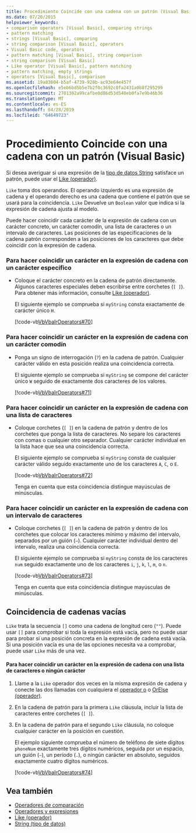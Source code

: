```yaml
---
title: Procedimiento Coincide con una cadena con un patrón (Visual Basic)
ms.date: 07/20/2015
helpviewer_keywords:
- comparison operators [Visual Basic], comparing strings
- pattern matching
- strings [Visual Basic], comparing
- string comparison [Visual Basic], operators
- Visual Basic code, operators
- pattern matching [Visual Basic], string comparison
- string comparison [Visual Basic]
- Like operator [Visual Basic], pattern matching
- pattern matching, empty strings
- operators [Visual Basic], comparison
ms.assetid: 19a83804-b5af-4739-928b-ac93e64e457f
ms.openlocfilehash: e5eb6bd5b5e7b2f0c3692c0fa2431a0b8f295299
ms.sourcegitcommit: 2701302a99cafbe0d86d53d540eb0fa7e9b46b36
ms.translationtype: MT
ms.contentlocale: es-ES
ms.lasthandoff: 04/28/2019
ms.locfileid: "64649723"
---
```

# <a name="how-to-match-a-string-against-a-pattern-visual-basic"></a>Procedimiento Coincide con una cadena con un patrón (Visual Basic)
Si desea averiguar si una expresión de la [tipo de datos String](../../../../visual-basic/language-reference/data-types/string-data-type.md) satisface un patrón, puede usar el [Like (operador)](../../../../visual-basic/language-reference/operators/like-operator.md).  
  
 `Like` toma dos operandos. El operando izquierdo es una expresión de cadena y el operando derecho es una cadena que contiene el patrón que se usará para la coincidencia. `Like` Devuelve un `Boolean` valor que indica si la expresión de cadena ajusta al modelo.  
  
 Puede hacer coincidir cada carácter de la expresión de cadena con un carácter concreto, un carácter comodín, una lista de caracteres o un intervalo de caracteres. Las posiciones de las especificaciones de la cadena patrón corresponden a las posiciones de los caracteres que debe coincidir con la expresión de cadena.  
  
### <a name="to-match-a-character-in-the-string-expression-against-a-specific-character"></a>Para hacer coincidir un carácter en la expresión de cadena con un carácter específico  
  
- Coloque el carácter concreto en la cadena de patrón directamente. Algunos caracteres especiales deben escribirse entre corchetes (`[ ]`). Para obtener más información, consulte [Like (operador)](../../../../visual-basic/language-reference/operators/like-operator.md).  
  
     El siguiente ejemplo se comprueba si `myString` consta exactamente de carácter único `H`.  
  
     [!code-vb[VbVbalrOperators#70](~/samples/snippets/visualbasic/VS_Snippets_VBCSharp/VbVbalrOperators/VB/Class1.vb#70)]  
  
### <a name="to-match-a-character-in-the-string-expression-against-a-wildcard-character"></a>Para hacer coincidir un carácter en la expresión de cadena con un carácter comodín  
  
- Ponga un signo de interrogación (`?`) en la cadena de patrón. Cualquier carácter válido en esta posición realiza una coincidencia correcta.  
  
     El siguiente ejemplo se comprueba si `myString` se compone del carácter único `W` seguido de exactamente dos caracteres de los valores.  
  
     [!code-vb[VbVbalrOperators#71](~/samples/snippets/visualbasic/VS_Snippets_VBCSharp/VbVbalrOperators/VB/Class1.vb#71)]  
  
### <a name="to-match-a-character-in-the-string-expression-against-a-list-of-characters"></a>Para hacer coincidir un carácter en la expresión de cadena con una lista de caracteres  
  
- Coloque corchetes (`[ ]`) en la cadena de patrón y dentro de los corchetes que ponga la lista de caracteres. No separe los caracteres con comas o cualquier otro separador. Cualquier carácter individual en la lista hace que sea una coincidencia correcta.  
  
     El siguiente ejemplo se comprueba si `myString` consta de cualquier carácter válido seguido exactamente uno de los caracteres `A`, `C`, o `E`.  
  
     [!code-vb[VbVbalrOperators#72](~/samples/snippets/visualbasic/VS_Snippets_VBCSharp/VbVbalrOperators/VB/Class1.vb#72)]  
  
     Tenga en cuenta que esta coincidencia distingue mayúsculas de minúsculas.  
  
### <a name="to-match-a-character-in-the-string-expression-against-a-range-of-characters"></a>Para hacer coincidir un carácter en la expresión de cadena con un intervalo de caracteres  
  
- Coloque corchetes (`[ ]`) en la cadena de patrón y dentro de los corchetes que colocar los caracteres mínimo y máximo del intervalo, separados por un guión (`–`). Cualquier carácter individual dentro del intervalo, realiza una coincidencia correcta.  
  
     El siguiente ejemplo se comprueba si `myString` consta de los caracteres `num` seguido exactamente uno de los caracteres `i`, `j`, `k`, `l`, `m`, o `n`.  
  
     [!code-vb[VbVbalrOperators#73](~/samples/snippets/visualbasic/VS_Snippets_VBCSharp/VbVbalrOperators/VB/Class1.vb#73)]  
  
     Tenga en cuenta que esta coincidencia distingue mayúsculas de minúsculas.  
  
## <a name="matching-empty-strings"></a>Coincidencia de cadenas vacías  
 `Like` trata la secuencia `[]` como una cadena de longitud cero (`""`). Puede usar `[]` para comprobar si toda la expresión está vacía, pero no puede usar para probar si una posición concreta en la expresión de cadena está vacía. Si una posición vacía es una de las opciones necesita va a comprobar, puede usar `Like` más de una vez.  
  
#### <a name="to-match-a-character-in-the-string-expression-against-a-list-of-characters-or-no-character"></a>Para hacer coincidir un carácter en la expresión de cadena con una lista de caracteres o ningún carácter  
  
1. Llame a la `Like` operador dos veces en la misma expresión de cadena y conecte las dos llamadas con cualquiera el [operador o](../../../../visual-basic/language-reference/operators/or-operator.md) o [OrElse (operador)](../../../../visual-basic/language-reference/operators/orelse-operator.md).  
  
2. En la cadena de patrón para la primera `Like` cláusula, incluir la lista de caracteres entre corchetes (`[ ]`).  
  
3. En la cadena de patrón para el segundo `Like` cláusula, no coloque cualquier carácter en la posición en cuestión.  
  
     El ejemplo siguiente comprueba el número de teléfono de siete dígitos `phoneNum` exactamente tres dígitos numéricos, seguida por un espacio, un guión (`–`), un período (`.`), o ningún carácter en absoluto, seguidos exactamente cuatro dígitos numéricos.  
  
     [!code-vb[VbVbalrOperators#74](~/samples/snippets/visualbasic/VS_Snippets_VBCSharp/VbVbalrOperators/VB/Class1.vb#74)]  
  
## <a name="see-also"></a>Vea también

- [Operadores de comparación](../../../../visual-basic/language-reference/operators/comparison-operators.md)
- [Operadores y expresiones](../../../../visual-basic/programming-guide/language-features/operators-and-expressions/index.md)
- [Like (operador)](../../../../visual-basic/language-reference/operators/like-operator.md)
- [String (tipo de datos)](../../../../visual-basic/language-reference/data-types/string-data-type.md)

